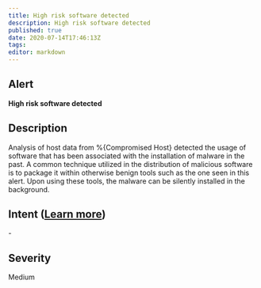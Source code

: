 ```yaml
---
title: High risk software detected
description: High risk software detected
published: true
date: 2020-07-14T17:46:13Z
tags:
editor: markdown
---
```


## Alert
**High risk software detected**

## Description
Analysis of host data from %{Compromised Host} detected the usage of software that has been associated with the installation of malware in the past. A common technique utilized in the distribution of malicious software is to package it within otherwise benign tools such as the one seen in this alert. Upon using these tools, the malware can be silently installed in the background.

## Intent ([Learn more](/public/security/alerts/intentions.md))
\-

## Severity
Medium




